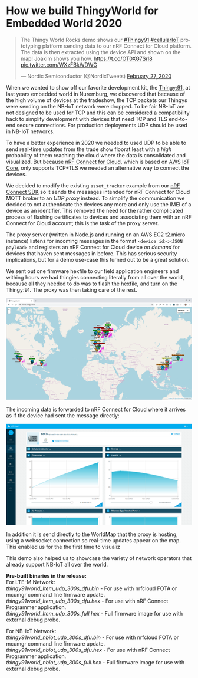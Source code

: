 # How we build ThingyWorld for Embedded World 2020

<blockquote class="twitter-tweet"><p lang="en" dir="ltr">The Thingy World Rocks demo shows our <a href="https://twitter.com/hashtag/Thingy91?src=hash&amp;ref_src=twsrc%5Etfw">#Thingy91</a> <a href="https://twitter.com/hashtag/cellularIoT?src=hash&amp;ref_src=twsrc%5Etfw">#cellularIoT</a> prototyping platform sending data to our nRF Connect for Cloud platform. The data is then extracted using the device API and shown on the map! Joakim shows you how. <a href="https://t.co/OT0XG7SrI8">https://t.co/OT0XG7SrI8</a> <a href="https://t.co/WXzFBkWDWG">pic.twitter.com/WXzFBkWDWG</a></p>&mdash; Nordic Semiconductor (@NordicTweets) <a href="https://twitter.com/NordicTweets/status/1233002090311671809?ref_src=twsrc%5Etfw">February 27, 2020</a></blockquote> 
<script async src="https://platform.twitter.com/widgets.js" charset="utf-8"></script>

When we wanted to show off our favorite development kit, the [Thingy:91](https://www.nordicsemi.com/Software-and-tools/Prototyping-platforms/Nordic-Thingy-91), at last years embedded world in Nuremburg, we discovered that because of the high volume of devices at the tradeshow, the TCP packets our Thingys were sending on the NB-IoT network were dropped. To be fair NB-IoT are not designed to be used for TCP and this can be considered a compatibility hack to simplify development with devices that need TCP and TLS end-to-end secure connections. For production deployments UDP should be used in NB-IoT networks.

To have a better experience in 2020 we needed to used UDP to be able to send real-time updates from the trade show floorat least with a _high_ probability of them reaching the cloud where the data is consolidated and visualized. But because [nRF Connect for Cloud](https://nrfcloud.com/), which is based on [AWS IoT Core](https://aws.amazon.com/iot-core/), only supports TCP+TLS we needed an alternative way to connect the devices.

We decided to modify the existing `asset_tracker` example from our [nRF Connect SDK](https://www.nordicsemi.com/Software-and-tools/Software/nRF-Connect-SDK) so it sends the messages intended for nRF Connect for Cloud MQTT broker to an *UDP proxy* instead. To simplify the communication we decided to not authenticate the devices any more and only use the IMEI of a device as an identifier. This removed the need for the rather complicated process of flashing certificates to devices and associating them with an nRF Connect for Cloud account; this is the task of the proxy server.

The proxy server (written in Node.js and running on an AWS EC2 t2.micro instance) listens for incoming messages in the format `<device id>:<JSON payload>` and registers an nRF Connect for Cloud device _on demand_ for devices that haven sent messages in before. This has serious security implications, but for a demo use-case this turned out to be a great solution.

We sent out one firmware hexfile to our field application engineers and withing  hours we had thingies connecting literally from all over the world, because all they needed to do was to flash the hexfile, and turn on the Thingy:91. The proxy was then taking care of the rest.

![Screenshot of world.thingy.rocks](https://raw.githubusercontent.com/coderbyheart/nrfcloud-udp-proxy/blogpost/map.png)

The incoming data is forwarded to nRF Connect for Cloud where it arrives as if the device had sent the message directly:

![Device data on nRF Connect for Cloud](https://raw.githubusercontent.com/coderbyheart/nrfcloud-udp-proxy/blogpost/nrfconnectforcloud.png)

In addition it is send directly to the WorldMap that the proxy is hosting, using a websocket connection so real-time updates appear on the map. This enabled us for the the first time to visualiz

This demo also helped us to showcase the variety of network operators that already support NB-IoT all over the world.

**Pre-built binaries in the release:**  
For LTE-M Network:  
_thingy91world_ltem_udp_300s_dfu.bin_  - For use with nrfcloud FOTA or mcumgr command line firmware update.  
_thingy91world_ltem_udp_300s_dfu.hex_  - For use with nRF Connect Programmer application.  
_thingy91world_ltem_udp_300s_full.hex_  - Full firmware image for use with external debug probe.

For NB-IoT Network:  
_thingy91world_nbiot_udp_300s_dfu.bin_  - For use with nrfcloud FOTA or mcumgr command line firmware update.  
_thingy91world_nbiot_udp_300s_dfu.hex_  - For use with nRF Connect Programmer application.  
_thingy91world_nbiot_udp_300s_full.hex_  - Full firmware image for use with external debug probe.
<!--stackedit_data:
eyJoaXN0b3J5IjpbLTcyNDU5MzMxOSwtMTg3Njc2Mzk2NSw0Mz
I5NjkyMywtODUyOTgwNzQ5LC0xMDA4MDU4NjE0LC0xMDM3NDA1
MTc1LDIxMDQ1Mjg5OTcsMTc3MTk1NDM3LC0xMDY3OTk2NDM3XX
0=
-->